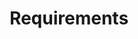---
layout: collection-list
template-title: Collection list
template-description: List of collection with metadata, search bar, filter, user profiles, and tags. 
title: Requirements
description: List of collection with metadata, search bar, filter, user profiles, and tags. 
source-domain: PRP intake questionnaire
source-url: http://cbprs.org/wp-content/uploads/2020/08/PRP-Intake-Questionnaire.pdf
figma:
collection:
   - title: "1: Implement an information security policy"
     items:
       - Comment by Erika Spoon
       - 3 hours ago
     image-source: https://images.unsplash.com/photo-1597223557154-721c1cecc4b0?ixid=MnwxMjA3fDB8MHxwaG90by1wYWdlfHx8fGVufDB8fHx8&ixlib=rb-1.2.1&auto=format&fit=crop&w=880&q=80
     status: Not Started
     status-color: bg-primary-lighter
   - title: "2: Physical, technical and administrative safeguards"
     items:
       - Status changed by Ben Cunningham
       - 4 days ago
     image-source: https://images.unsplash.com/photo-1633332755192-727a05c4013d?ixid=MnwxMjA3fDB8MHxwaG90by1wYWdlfHx8fGVufDB8fHx8&ixlib=rb-1.2.1&auto=format&fit=crop&w=880&q=80
     status: Revision Needed
     status-color: bg-secondary-light
   - title: "3: Employee awareness"
     items:
       - Files Uploaded by Jamie Lee
       - 1 hour ago
     image-source: https://images.unsplash.com/photo-1542305983-c4100e4b8cd2?ixid=MnwxMjA3fDB8MHxwaG90by1wYWdlfHx8fGVufDB8fHx8&ixlib=rb-1.2.1&auto=format&fit=crop&w=881&q=80
     status: Ready for Review
     status-color: bg-accent-warm-light
   - title: "4: Implement measures to detect, prevent, and respond to security failures related to personal information"
     items:
       - Commented by Ben Cunningham
       - 1 hour ago
     image-source: https://images.unsplash.com/photo-1633332755192-727a05c4013d?ixid=MnwxMjA3fDB8MHxwaG90by1wYWdlfHx8fGVufDB8fHx8&ixlib=rb-1.2.1&auto=format&fit=crop&w=880&q=80
     status: Approved
     status-color: bg-mint
   - title: "5: Procedures in place to test the effectiveness of the safeguards referred in the previous question"
     items:
       - Commented by Ben Cunningham
       - 6 hours ago
     image-source: https://images.unsplash.com/photo-1633332755192-727a05c4013d?ixid=MnwxMjA3fDB8MHxwaG90by1wYWdlfHx8fGVufDB8fHx8&ixlib=rb-1.2.1&auto=format&fit=crop&w=880&q=80
     status: Revision Needed
     status-color: bg-secondary-light
   - title: "6: Notify the controller of occurrences of a breach of the privacy or security of their organization’s personal information"
     items:
       - Commented by Erika Spoon
       - 1 hour ago
     image-source: https://images.unsplash.com/photo-1597223557154-721c1cecc4b0?ixid=MnwxMjA3fDB8MHxwaG90by1wYWdlfHx8fGVufDB8fHx8&ixlib=rb-1.2.1&auto=format&fit=crop&w=880&q=80
     status: Completed
     status-color: bg-accent-cool-light
   - title: "7: Secure disposal or return of personal information when instructed by the controller or upon termination of the relationship with the controller"
     items:
       - Commented by Ben Cunningham
       - 2 days ago
     image-source: https://images.unsplash.com/photo-1633332755192-727a05c4013d?ixid=MnwxMjA3fDB8MHxwaG90by1wYWdlfHx8fGVufDB8fHx8&ixlib=rb-1.2.1&auto=format&fit=crop&w=880&q=80
     status: Approved
     status-color: bg-mint
   - title: "8: Compliance with instructions related to processing personal information"
     items:
       - Commented by Erika Spoon
       - 30 mins ago
     image-source: https://images.unsplash.com/photo-1597223557154-721c1cecc4b0?ixid=MnwxMjA3fDB8MHxwaG90by1wYWdlfHx8fGVufDB8fHx8&ixlib=rb-1.2.1&auto=format&fit=crop&w=880&q=80
     status: Ready for Review
     status-color: bg-accent-warm-light
   - title: "9: Procedures in place to delete, update, and correct information"
     items:
       - Commented by Jamie Lee
       - 7 days ago
     image-source: https://images.unsplash.com/photo-1542305983-c4100e4b8cd2?ixid=MnwxMjA3fDB8MHxwaG90by1wYWdlfHx8fGVufDB8fHx8&ixlib=rb-1.2.1&auto=format&fit=crop&w=881&q=80
     status: Ready for Review
     status-color: bg-accent-warm-light
   - title: "10: Notify the controller of your engagement of subprocessors"
     items:
       - File uploaded by Jamie Lee
       - 1 hour ago
     image-source: https://images.unsplash.com/photo-1542305983-c4100e4b8cd2?ixid=MnwxMjA3fDB8MHxwaG90by1wYWdlfHx8fGVufDB8fHx8&ixlib=rb-1.2.1&auto=format&fit=crop&w=881&q=80
     status: Completed
     status-color: bg-accent-cool-light
---